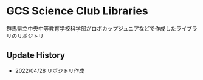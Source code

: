 # GCS Science Club Libraries
群馬県立中央中等教育学校科学部がロボカップジュニアなどで作成したライブラリのリポジトリ

## Update History
- 2022/04/28 リポジトリ作成
